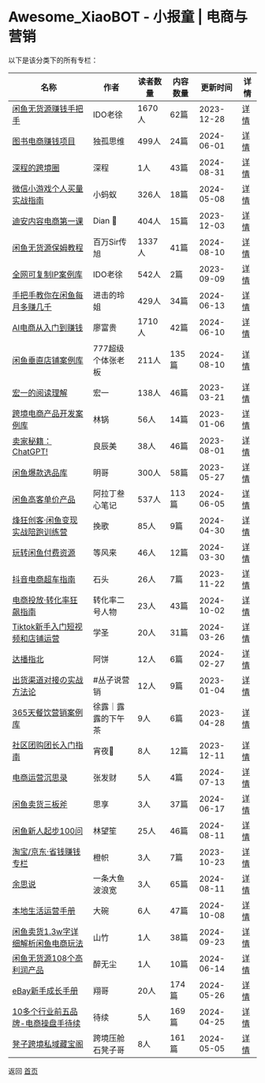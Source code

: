 # Awesome_XiaoBOT - 小报童 | 电商与营销

以下是该分类下的所有专栏：

| 名称 | 作者 | 读者数量 | 内容数量 | 更新时间 | 详情 |
|------|------|----------|----------|----------|------|
| [闲鱼无货源赚钱手把手](https://xiaobot.net/p/xianyu?refer=0b133df9-27dc-423b-8101-639049001c13) | IDO老徐 | 1670人 | 62篇 |  2023-12-28 | [详情](data/xianyu.md) |
| [图书电商赚钱项目](https://xiaobot.net/p/dugu01?refer=0b133df9-27dc-423b-8101-639049001c13) | 独孤思维 | 499人 | 24篇 |  2024-06-01 | [详情](data/dugu01.md) |
| [深程的跨境圈](https://xiaobot.net/p/SC2024?refer=0b133df9-27dc-423b-8101-639049001c13) | 深程 | 1人 | 43篇 |  2024-08-31 | [详情](data/SC2024.md) |
| [微信小游戏个人买量实战指南](https://xiaobot.net/p/wxminigamemlsz?refer=0b133df9-27dc-423b-8101-639049001c13) | 小蚂蚁 | 326人 | 18篇 |  2024-05-08 | [详情](data/wxminigamemlsz.md) |
| [迪安内容电商第一课](https://xiaobot.net/p/6688168?refer=0b133df9-27dc-423b-8101-639049001c13) | Dian 🍷 | 404人 | 15篇 |  2023-12-03 | [详情](data/6688168.md) |
| [闲鱼无货源保姆教程](https://xiaobot.net/p/Wangbaiwan_233?refer=0b133df9-27dc-423b-8101-639049001c13) | 百万Sir传旭 | 1337人 | 41篇 |  2024-08-10 | [详情](data/Wangbaiwan_233.md) |
| [全网可复制IP案例库](https://xiaobot.net/p/ip100?refer=0b133df9-27dc-423b-8101-639049001c13) | IDO老徐 | 542人 | 2篇 |  2023-09-09 | [详情](data/ip100.md) |
| [手把手教你在闲鱼每月多赚几千](https://xiaobot.net/p/ling818?refer=0b133df9-27dc-423b-8101-639049001c13) | 进击的玲姐 | 429人 | 34篇 |  2024-06-13 | [详情](data/ling818.md) |
| [AI电商从入门到赚钱](https://xiaobot.net/p/fugui01?refer=0b133df9-27dc-423b-8101-639049001c13) | 廖富贵 | 1710人 | 42篇 |  2024-06-10 | [详情](data/fugui01.md) |
| [闲鱼垂直店铺案例库](https://xiaobot.net/p/f86562?refer=0b133df9-27dc-423b-8101-639049001c13) | 777超级个体张老板 | 211人 | 135篇 |  2024-08-10 | [详情](data/f86562.md) |
| [宏一的阅读理解](https://xiaobot.net/p/605294954?refer=0b133df9-27dc-423b-8101-639049001c13) | 宏一 | 138人 | 46篇 |  2023-03-21 | [详情](data/605294954.md) |
| [跨境电商产品开发案例库](https://xiaobot.net/p/chanpin?refer=0b133df9-27dc-423b-8101-639049001c13) | 林锅 | 56人 | 14篇 |  2023-01-06 | [详情](data/chanpin.md) |
| [卖家秘籍：ChatGPT!](https://xiaobot.net/p/ChatGPT0Amazon?refer=0b133df9-27dc-423b-8101-639049001c13) | 良辰美 | 38人 | 46篇 |  2023-08-01 | [详情](data/ChatGPT0Amazon.md) |
| [闲鱼爆款选品库](https://xiaobot.net/p/xianyu_share?refer=0b133df9-27dc-423b-8101-639049001c13) | 明哥 | 300人 | 58篇 |  2023-05-27 | [详情](data/xianyu_share.md) |
| [闲鱼高客单价产品](https://xiaobot.net/p/gaojia?refer=0b133df9-27dc-423b-8101-639049001c13) | 阿拉丁叁心笔记 | 537人 | 113篇 |  2024-06-05 | [详情](data/gaojia.md) |
| [烽狂创客·闲鱼变现实战陪跑训练营](https://xiaobot.net/p/xianyu0?refer=0b133df9-27dc-423b-8101-639049001c13) | 挽歌 | 85人 | 9篇 |  2024-04-30 | [详情](data/xianyu0.md) |
| [玩转闲鱼付费资源](https://xiaobot.net/p/fenggeXy?refer=0b133df9-27dc-423b-8101-639049001c13) | 等风来 | 46人 | 12篇 |  2024-03-30 | [详情](data/fenggeXy.md) |
| [抖音电商超车指南](https://xiaobot.net/p/CLH001?refer=0b133df9-27dc-423b-8101-639049001c13) | 石头 | 26人 | 7篇 |  2023-11-22 | [详情](data/CLH001.md) |
| [电商投放·转化率狂飙指南](https://xiaobot.net/p/W969830544?refer=0b133df9-27dc-423b-8101-639049001c13) | 转化率二号人物 | 23人 | 43篇 |  2024-10-02 | [详情](data/W969830544.md) |
| [Tiktok新手入门短视频和店铺运营](https://xiaobot.net/p/TK1688?refer=0b133df9-27dc-423b-8101-639049001c13) | 学圣 | 20人 | 31篇 |  2024-03-26 | [详情](data/TK1688.md) |
| [达播指北](https://xiaobot.net/p/dbsc0101?refer=0b133df9-27dc-423b-8101-639049001c13) | 阿饼 | 12人 | 6篇 |  2024-02-27 | [详情](data/dbsc0101.md) |
| [出货渠道对接の实战方法论](https://xiaobot.net/p/qudaoduijie?refer=0b133df9-27dc-423b-8101-639049001c13) | #丛子说营销 | 12人 | 9篇 |  2023-01-04 | [详情](data/qudaoduijie.md) |
| [365天餐饮营销案例库](https://xiaobot.net/p/xulu2004cn?refer=0b133df9-27dc-423b-8101-639049001c13) | 徐露｜露露的下午茶 | 9人 | 6篇 |  2023-04-28 | [详情](data/xulu2004cn.md) |
| [社区团购团长入门指南](https://xiaobot.net/p/sqtg001?refer=0b133df9-27dc-423b-8101-639049001c13) | 宵夜🥒 | 8人 | 12篇 |  2023-12-11 | [详情](data/sqtg001.md) |
| [电商运营沉思录](https://xiaobot.net/p/zfc20240624?refer=0b133df9-27dc-423b-8101-639049001c13) | 张发财 | 5人 | 4篇 |  2024-07-13 | [详情](data/zfc20240624.md) |
| [闲鱼卖货三板斧](https://xiaobot.net/p/xianyu2023?refer=0b133df9-27dc-423b-8101-639049001c13) | 思享 | 3人 | 37篇 |  2024-06-17 | [详情](data/xianyu2023.md) |
| [闲鱼新人起步100问](https://xiaobot.net/p/linwsxianyu?refer=0b133df9-27dc-423b-8101-639049001c13) | 林望笙 | 25人 | 46篇 |  2024-08-11 | [详情](data/linwsxianyu.md) |
| [淘宝/京东·省钱赚钱专栏](https://xiaobot.net/p/chengzhi?refer=0b133df9-27dc-423b-8101-639049001c13) | 橙帜 | 3人 | 7篇 |  2023-10-23 | [详情](data/chengzhi.md) |
| [余思说](https://xiaobot.net/p/flyfisher?refer=0b133df9-27dc-423b-8101-639049001c13) | 一条大鱼波浪宽 | 3人 | 65篇 |  2024-08-11 | [详情](data/flyfisher.md) |
| [本地生活运营手册](https://xiaobot.net/p/dawan9488?refer=0b133df9-27dc-423b-8101-639049001c13) | 大碗 | 6人 | 47篇 |  2024-10-08 | [详情](data/dawan9488.md) |
| [闲鱼卖货1.3w字详细解析闲鱼电商玩法](https://xiaobot.net/p/shanzhu?refer=0b133df9-27dc-423b-8101-639049001c13) | 山竹 | 1人 | 38篇 |  2024-09-23 | [详情](data/shanzhu.md) |
| [闲鱼无货源108个高利润产品](https://xiaobot.net/p/huafei869?refer=0b133df9-27dc-423b-8101-639049001c13) | 醉无尘 | 1人 | 10篇 |  2024-06-14 | [详情](data/huafei869.md) |
| [eBay新手成长手册](https://xiaobot.net/p/kjdsxiang?refer=0b133df9-27dc-423b-8101-639049001c13) | 翔哥 | 20人 | 174篇 |  2024-05-26 | [详情](data/kjdsxiang.md) |
| [10多个行业前五品牌-电商操盘手待续](https://xiaobot.net/p/dadao?refer=0b133df9-27dc-423b-8101-639049001c13) | 待续 | 5人 | 169篇 |  2024-04-25 | [详情](data/dadao.md) |
| [凳子跨境私域藏宝阁](https://xiaobot.net/p/dengzi888?refer=0b133df9-27dc-423b-8101-639049001c13) | 跨境压舱石凳子哥 | 8人 | 161篇 |  2024-05-05 | [详情](data/dengzi888.md) |


返回 [首页](../README.md)
